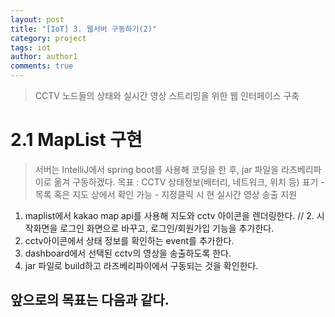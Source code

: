 ```yaml
---
layout: post
title: "[IoT] 3. 웹서버 구동하기(2)"
category: project
tags: iot
author: author1
comments: true
---
```


> CCTV 노드들의 상태와 실시간 영상 스트리밍을 위한 웹 인터페이스 구축

# 2.1  MapList 구현
> 서버는 IntelliJ에서 spring boot를 사용해 코딩을 한 후, jar 파일을 라즈베리파이로 옮겨 구동하겠다.
목표 : CCTV 상태정보(배터리, 네트워크, 위치 등) 표기
    - 목록 혹은 지도 상에서 확인 가능
    - 지정클릭 시 현 실시간 영상 송출 지원

1. maplist에서 kakao map api를 사용해 지도와 cctv 아이콘을 렌더링한다.
// 2. 시작화면을 로그인 화면으로 바꾸고, 로그인/회원가입 기능을 추가한다.
3. cctv아이콘에서 상태 정보를 확인하는 event를 추가한다.
4. dashboard에서 선택된 cctv의 영상을 송출하도록 한다.
5. jar 파일로 build하고 라즈베리파이에서 구동되는 것을 확인한다.

앞으로의 목표는 다음과 같다.
- 